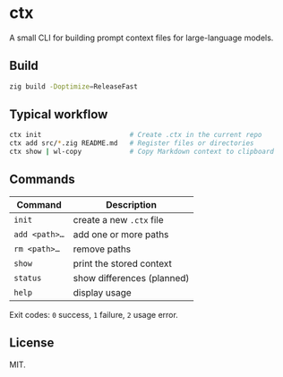 # ctx

A small CLI for building prompt context files for large-language models.

## Build

```bash
zig build -Doptimize=ReleaseFast
```

## Typical workflow

```bash
ctx init                      # Create .ctx in the current repo
ctx add src/*.zig README.md   # Register files or directories
ctx show | wl-copy            # Copy Markdown context to clipboard
```

## Commands

| Command       | Description                |
| ------------- | -------------------------- |
| `init`        | create a new `.ctx` file   |
| `add <path>…` | add one or more paths      |
| `rm <path>…`  | remove paths               |
| `show`        | print the stored context   |
| `status`      | show differences (planned) |
| `help`        | display usage              |

Exit codes: `0` success, `1` failure, `2` usage error.

## License

MIT.
